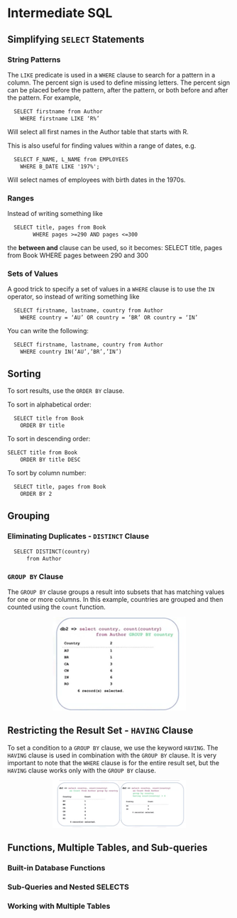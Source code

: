 # Intermediate SQL
## Simplifying `SELECT` Statements

### String Patterns
The `LIKE` predicate is used in a `WHERE` clause to search for a pattern in a column. The percent sign is used to define missing letters. The percent sign can be placed before the pattern, after the pattern, or both before and after the pattern. For example,
      
      SELECT firstname from Author
        WHERE firstname LIKE ‘R%’
        
Will select all first names in the Author table that starts with R.

This is also useful for finding values within a range of dates, e.g. 

      SELECT F_NAME, L_NAME from EMPLOYEES
        WHERE B_DATE LIKE '197%';
Will select names of employees with birth dates in the 1970s.

### Ranges
Instead of writing something like
	
      SELECT title, pages from Book
		    WHERE pages >=290 AND pages <=300
        
the **between and** clause can be used, so it becomes:
      SELECT title, pages from Book
        WHERE pages between 290 and 300

### Sets of Values
A good trick to specify a set of values in a `WHERE` clause is to use the `IN` operator, so instead of writing something like 

      SELECT firstname, lastname, country from Author
        WHERE country = ‘AU’ OR country = ‘BR’ OR country = ‘IN’
        
You can write the following:

      SELECT firstname, lastname, country from Author
        WHERE country IN(‘AU’,’BR’,’IN’)

## Sorting 
To sort results, use the `ORDER BY` clause. 

To sort in alphabetical order:

      SELECT title from Book
        ORDER BY title
        
To sort in descending order:

    SELECT title from Book
        ORDER BY title DESC
        
To sort by column number:

      SELECT title, pages from Book
        ORDER BY 2


## Grouping
### Eliminating Duplicates - `DISTINCT` Clause

      SELECT DISTINCT(country)
          from Author

### `GROUP BY` Clause
The `GROUP BY` clause groups a result into subsets that has matching values for one or more columns. In this example, countries are grouped and then counted using the `count` function. 

<p align="center">
  <img src="Images/GroupBy.png" width="300">
</p>

## Restricting the Result Set - `HAVING` Clause
To set a condition to a `GROUP BY` clause, we use the keyword `HAVING`. The `HAVING` clause is used in combination with the `GROUP BY` clause. 
It is very important to note that the `WHERE` clause is for the entire result set, but the `HAVING` clause works only with the `GROUP BY` clause. 

<p align="center">
  <img src="Images/HAVING.png" width="300">
</p>

## Functions, Multiple Tables, and Sub-queries
### Built-in Database Functions
### Sub-Queries and Nested SELECTS
### Working with Multiple Tables
